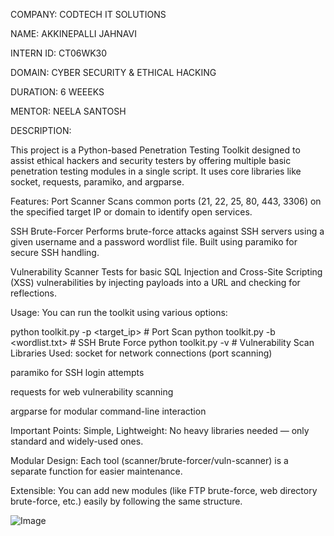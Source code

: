 COMPANY: CODTECH IT SOLUTIONS

NAME: AKKINEPALLI JAHNAVI

INTERN ID: CT06WK30

DOMAIN: CYBER SECURITY & ETHICAL HACKING

DURATION: 6 WEEEKS

MENTOR: NEELA SANTOSH

DESCRIPTION:

This project is a Python-based Penetration Testing Toolkit designed to assist ethical hackers and security testers by offering multiple basic penetration testing modules in a single script. It uses core libraries like socket, requests, paramiko, and argparse.

Features:
Port Scanner
Scans common ports (21, 22, 25, 80, 443, 3306) on the specified target IP or domain to identify open services.

SSH Brute-Forcer
Performs brute-force attacks against SSH servers using a given username and a password wordlist file. Built using paramiko for secure SSH handling.

Vulnerability Scanner
Tests for basic SQL Injection and Cross-Site Scripting (XSS) vulnerabilities by injecting payloads into a URL and checking for reflections.

Usage:
You can run the toolkit using various options:


python toolkit.py -p <target_ip>      # Port Scan
python toolkit.py -b <target> <username> <wordlist.txt>   # SSH Brute Force
python toolkit.py -v <url>             # Vulnerability Scan
Libraries Used:
socket for network connections (port scanning)

paramiko for SSH login attempts

requests for web vulnerability scanning

argparse for modular command-line interaction

Important Points:
Simple, Lightweight: No heavy libraries needed — only standard and widely-used ones.

Modular Design: Each tool (scanner/brute-forcer/vuln-scanner) is a separate function for easier maintenance.

Extensible: You can add new modules (like FTP brute-force, web directory brute-force, etc.) easily by following the same structure.

![Image](https://github.com/user-attachments/assets/6cfa38ad-b9ec-4b01-8fc4-fedf3f7c7a40)

